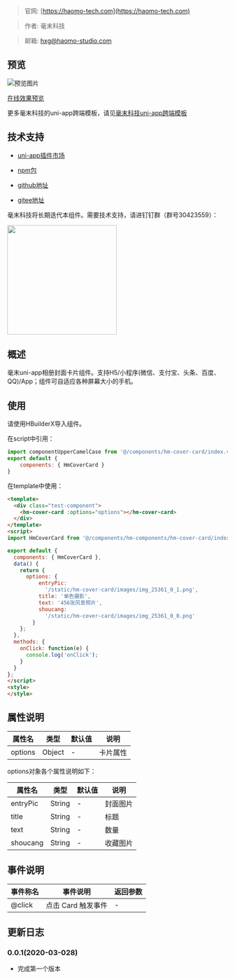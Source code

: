 > 官网: [https://haomo-tech.com](https://haomo-tech.com)

> 作者: 毫末科技

> 邮箱: hxg@haomo-studio.com

## 预览

![预览图片](http://downloads.haomo-tech.com/uniapp/hm-cover-card.png)

[在线效果预览](http://template.uniapp.haomo-tech.com/pages/haomo/test-component/hm-cover-card)

更多毫末科技的uni-app跨端模板，请见[毫末科技uni-app跨端模板](https://haomo-tech.com/sale.html)

## 技术支持

* [uni-app插件市场](https://ext.dcloud.net.cn/plugin?id=1518)

* [npm包](https://www.npmjs.com/package/hm-uniapp-cover-card)

* [github地址](https://github.com/haomo-studio/hm-uniapp-cover-card)

* [gitee地址](https://gitee.com/haomo/hm-uniapp-cover-card)

毫末科技将长期迭代本组件。需要技术支持，请进钉钉群（群号30423559）：

<img width="250" src="http://downloads.haomo-tech.com/%E6%AF%AB%E6%9C%ABuniapp%E7%BB%84%E4%BB%B6%E6%8A%80%E6%9C%AF%E6%94%AF%E6%8C%81.jpg">

## 概述

毫末uni-app相册封面卡片组件。支持H5/小程序(微信、支付宝、头条、百度、QQ)/App；组件可自适应各种屏幕大小的手机。

## 使用

请使用HBuilderX导入组件。

在script中引用：

```javascript
import componentUpperCamelCase from '@/components/hm-cover-card/index.vue'
export default {
    components: { HmCoverCard }
}
```

在template中使用：

```html
<template>
  <div class="test-component">
    <hm-cover-card :options="options"></hm-cover-card>
  </div>
</template>
<script>
import HmCoverCard from '@/components/hm-components/hm-cover-card/index.vue'

export default {
  components: { HmCoverCard },
  data() {
    return {
      options: {
          entryPic:
            '/static/hm-cover-card/images/img_25361_0_1.png',
          title: '单色摄影',
          text: '456张风景照片',
          shoucang:
            '/static/hm-cover-card/images/img_25361_0_0.png'
        }
    };
  },
  methods: {
    onClick: function(e) {
      console.log('onClick');
    }
  }
};
</script>
<style>
</style>

```

## 属性说明

| 属性名        | 类型     | 默认值 | 说明                                                                       |
|-----------   |---------|--------|----------------------------------------------------------------------------|
| options        | Object  | -      | 卡片属性                                                                   |

options对象各个属性说明如下：

| 属性名        | 类型     | 默认值 | 说明                                                                       |
|-----------   |---------|--------|----------------------------------------------------------------------------|
| entryPic        | String  | -      | 封面图片                                                                   |
| title        | String  | -      | 标题                                                                   |
| text        | String  | -      | 数量                                                                   |
| shoucang        | String  | -      | 收藏图片                                                                   |

## 事件说明

| 事件称名   | 事件说明           | 返回参数 |
|----------|--------------------|----------|
| @click   | 点击 Card 触发事件 | -        |

## 更新日志

### 0.0.1(2020-03-028)

* 完成第一个版本
